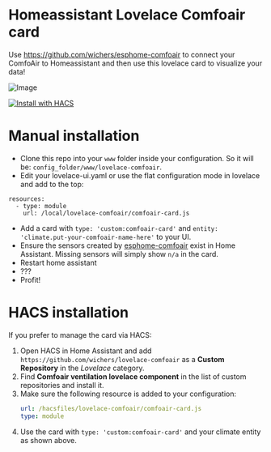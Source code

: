 # Homeassistant Lovelace Comfoair card

Use https://github.com/wichers/esphome-comfoair to connect your ComfoAir to Homeassistant and then use this lovelace card to visualize your data!

![Image](https://raw.githubusercontent.com/wichers/lovelace-comfoair/master/result.png)

[![Install with HACS](https://my.home-assistant.io/badges/hacs_repository.svg)](https://my.home-assistant.io/redirect/hacs_repository/?owner=wichers&repository=lovelace-comfoair)

# Manual installation

* Clone this repo into your `www` folder inside your configuration. So it will be: `config_folder/www/lovelace-comfoair`.
* Edit your lovelace-ui.yaml or use the flat configuration mode in lovelace and add to the top:
```
resources:
  - type: module
    url: /local/lovelace-comfoair/comfoair-card.js
```
* Add a card with `type: 'custom:comfoair-card'` and `entity: 'climate.put-your-comfoair-name-here'` to your UI.
* Ensure the sensors created by [esphome-comfoair](https://github.com/wichers/esphome-comfoair) exist in Home Assistant. Missing sensors will simply show `n/a` in the card.
* Restart home assistant
* ???
* Profit!

# HACS installation

If you prefer to manage the card via HACS:

1. Open HACS in Home Assistant and add `https://github.com/wichers/lovelace-comfoair` as a **Custom Repository** in the *Lovelace* category.
2. Find **Comfoair ventilation lovelace component** in the list of custom repositories and install it.
3. Make sure the following resource is added to your configuration:
   ```yaml
   url: /hacsfiles/lovelace-comfoair/comfoair-card.js
   type: module
   ```
4. Use the card with `type: 'custom:comfoair-card'` and your climate entity as shown above.

